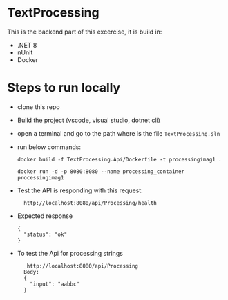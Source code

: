 # TextProcessing

This is the backend part of this excercise, it is build in:
- .NET 8
- nUnit
- Docker

# Steps to run locally

- clone this repo
- Build the project (vscode, visual studio, dotnet cli)
- open a terminal and go to the path where is the file `TextProcessing.sln`
- run below commands:

  ```
  docker build -f TextProcessing.Api/Dockerfile -t processingimag1 .
  
  docker run -d -p 8080:8080 --name processing_container processingimag1
  ```

- Test the API is responding with this request:
  
  ```
    http://localhost:8080/api/Processing/health
  ```
- Expected response
  ```
  {
    "status": "ok"
  }
  ```
- To test the Api for processing strings
  ```
     http://localhost:8080/api/Processing
    Body:
    {
      "input": "aabbc"
    }
  ```
